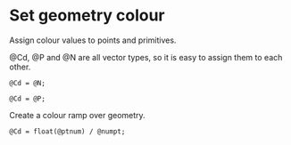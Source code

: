 # Set geometry colour
Assign colour values to points and primitives.

@Cd, @P and @N are all vector types, so it is easy to assign them to each other.
```
@Cd = @N;
```

```
@Cd = @P;
```

Create a colour ramp over geometry.
```
@Cd = float(@ptnum) / @numpt;
```